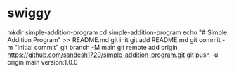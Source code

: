 # swiggy
mkdir simple-addition-program
cd simple-addition-program
echo "# Simple Addition Program" >> README.md
git init
git add README.md
git commit -m "Initial commit"
git branch -M main
git remote add origin https://github.com/sandesh1720/simple-addition-program.git
git push -u origin main
version:1.0.0
